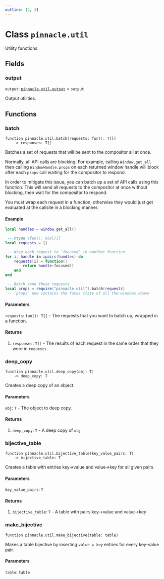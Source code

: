 ```yaml
---
outline: [2, 3]
---
```


# Class `pinnacle.util`


Utility functions.

## Fields

### output

`output`: <code><a href="/lua-reference/0.1.0/classes/pinnacle.util.output">pinnacle.util.output</a></code> = `output`

Output utilities.


## Functions

### <Badge type="function" text="function" /> batch

<div class="language-lua"><pre><code>function pinnacle.util.batch(requests: fun(): T[])
    -> responses: T[]</code></pre></div>

Batches a set of requests that will be sent to the compositor all at once.

Normally, all API calls are blocking. For example, calling `Window.get_all`
then calling `WindowHandle.props` on each returned window handle will block
after each `props` call waiting for the compositor to respond.

In order to mitigate this issue, you can batch up a set of API calls using this function.
This will send all requests to the compositor at once without blocking, then wait for the compositor
to respond.

You must wrap each request in a function, otherwise they would just get
evaluated at the callsite in a blocking manner.

#### Example
```lua
local handles = window.get_all()

 ---@type (fun(): bool)[]
local requests = {}

 -- Wrap each request to `focused` in another function
for i, handle in ipairs(handles) do
    requests[i] = function()
        return handle:focused()
    end
end

 -- Batch send these requests
local props = require("pinnacle.util").batch(requests)
 -- `props` now contains the focus state of all the windows above
```




#### Parameters

`requests`: <code>fun(): T[]</code> - The requests that you want to batch up, wrapped in a function.



#### Returns

1. `responses`: <code>T[]</code> - The results of each request in the same order that they were in `requests`.




### <Badge type="function" text="function" /> deep_copy

<div class="language-lua"><pre><code>function pinnacle.util.deep_copy(obj: T)
    -> deep_copy: T</code></pre></div>

Creates a deep copy of an object.




#### Parameters

`obj`: <code>T</code> - The object to deep copy.



#### Returns

1. `deep_copy`: <code>T</code> - A deep copy of `obj`




### <Badge type="function" text="function" /> bijective_table

<div class="language-lua"><pre><code>function pinnacle.util.bijective_table(key_value_pairs: T)
    -> bijective_table: T</code></pre></div>

Creates a table with entries key->value and value->key for all given pairs.



#### Parameters

`key_value_pairs`: <code>T</code>



#### Returns

1. `bijective_table`: <code>T</code> - A table with pairs key->value and value->key




### <Badge type="function" text="function" /> make_bijective

<div class="language-lua"><pre><code>function pinnacle.util.make_bijective(table: table)</code></pre></div>

Makes a table bijective by inserting `value = key` entries for every key-value pair.


#### Parameters

`table`: <code>table</code>





